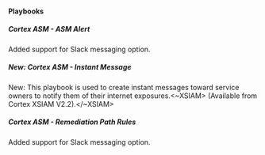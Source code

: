 
#### Playbooks

##### Cortex ASM - ASM Alert

Added support for Slack messaging option.

##### New: Cortex ASM - Instant Message

New: This playbook is used to create instant messages toward service owners to notify them of their internet exposures.<~XSIAM> (Available from Cortex XSIAM V2.2).</~XSIAM>

##### Cortex ASM - Remediation Path Rules

Added support for Slack messaging option.
